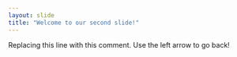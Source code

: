 ```yaml
---
layout: slide
title: "Welcome to our second slide!"
---
```

Replacing this line with this comment.
Use the left arrow to go back!
